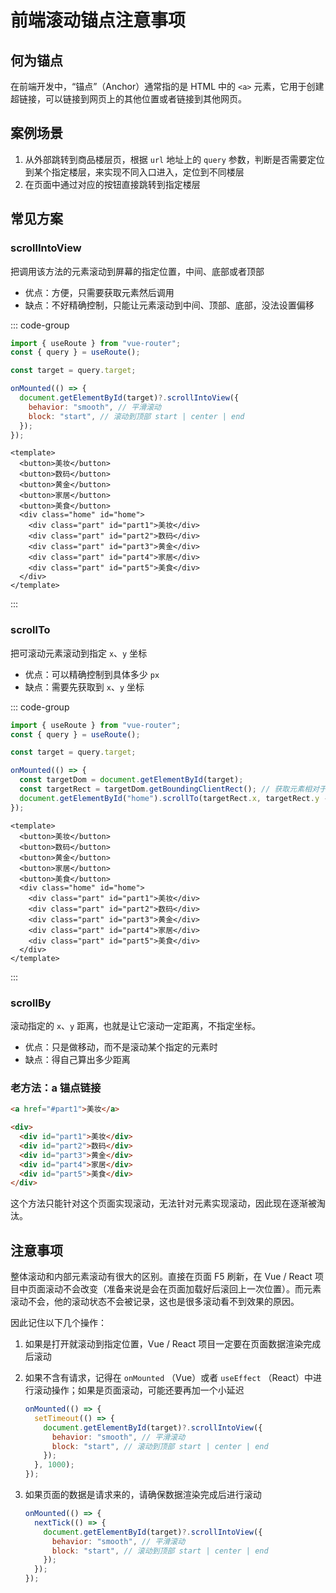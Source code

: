 # 前端滚动锚点注意事项

## 何为锚点

在前端开发中，“锚点”（Anchor）通常指的是 HTML 中的 `<a>` 元素，它用于创建超链接，可以链接到网页上的其他位置或者链接到其他网页。

## 案例场景

1. 从外部跳转到商品楼层页，根据 `url` 地址上的 `query` 参数，判断是否需要定位到某个指定楼层，来实现不同入口进入，定位到不同楼层
2. 在页面中通过对应的按钮直接跳转到指定楼层

## 常见方案

### scrollIntoView

把调用该方法的元素滚动到屏幕的指定位置，中间、底部或者顶部

- 优点：方便，只需要获取元素然后调用
- 缺点：不好精确控制，只能让元素滚动到中间、顶部、底部，没法设置偏移

::: code-group

```js [App.js]
import { useRoute } from "vue-router";
const { query } = useRoute();

const target = query.target;

onMounted(() => {
  document.getElementById(target)?.scrollIntoView({
    behavior: "smooth", // 平滑滚动
    block: "start", // 滚动到顶部 start | center | end
  });
});
```

```vue [App.vue]
<template>
  <button>美妆</button>
  <button>数码</button>
  <button>黄金</button>
  <button>家居</button>
  <button>美食</button>
  <div class="home" id="home">
    <div class="part" id="part1">美妆</div>
    <div class="part" id="part2">数码</div>
    <div class="part" id="part3">黄金</div>
    <div class="part" id="part4">家居</div>
    <div class="part" id="part5">美食</div>
  </div>
</template>
```

:::

### scrollTo

把可滚动元素滚动到指定 `x`、`y` 坐标

- 优点：可以精确控制到具体多少 `px`
- 缺点：需要先获取到 `x`、`y` 坐标

::: code-group

```js [App.js]
import { useRoute } from "vue-router";
const { query } = useRoute();

const target = query.target;

onMounted(() => {
  const targetDom = document.getElementById(target);
  const targetRect = targetDom.getBoundingClientRect(); // 获取元素相对于视口的位置
  document.getElementById("home").scrollTo(targetRect.x, targetRect.y - 100);
});
```

```vue [App.vue]
<template>
  <button>美妆</button>
  <button>数码</button>
  <button>黄金</button>
  <button>家居</button>
  <button>美食</button>
  <div class="home" id="home">
    <div class="part" id="part1">美妆</div>
    <div class="part" id="part2">数码</div>
    <div class="part" id="part3">黄金</div>
    <div class="part" id="part4">家居</div>
    <div class="part" id="part5">美食</div>
  </div>
</template>
```

:::

### scrollBy

滚动指定的 `x`、`y` 距离，也就是让它滚动一定距离，不指定坐标。

- 优点：只是做移动，而不是滚动某个指定的元素时
- 缺点：得自己算出多少距离

### 老方法：a 锚点链接

```html
<a href="#part1">美妆</a>

<div>
  <div id="part1">美妆</div>
  <div id="part2">数码</div>
  <div id="part3">黄金</div>
  <div id="part4">家居</div>
  <div id="part5">美食</div>
</div>
```

这个方法只能针对这个页面实现滚动，无法针对元素实现滚动，因此现在逐渐被淘汰。

## 注意事项

整体滚动和内部元素滚动有很大的区别。直接在页面 F5 刷新，在 Vue / React 项目中页面滚动不会改变（准备来说是会在页面加载好后滚回上一次位置）。而元素滚动不会，他的滚动状态不会被记录，这也是很多滚动看不到效果的原因。

因此记住以下几个操作：

1. 如果是打开就滚动到指定位置，Vue / React 项目一定要在页面数据渲染完成后滚动
2. 如果不含有请求，记得在 `onMounted` （Vue）或者 `useEffect` （React）中进行滚动操作；如果是页面滚动，可能还要再加一个小延迟

   ```js
   onMounted(() => {
     setTimeout(() => {
       document.getElementById(target)?.scrollIntoView({
         behavior: "smooth", // 平滑滚动
         block: "start", // 滚动到顶部 start | center | end
       });
     }, 1000);
   });
   ```

3. 如果页面的数据是请求来的，请确保数据渲染完成后进行滚动

   ```js
   onMounted(() => {
     nextTick(() => {
       document.getElementById(target)?.scrollIntoView({
         behavior: "smooth", // 平滑滚动
         block: "start", // 滚动到顶部 start | center | end
       });
     });
   });
   ```
